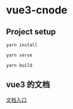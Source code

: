 # vue3-cnode

## Project setup

```
yarn install

yarn serve

yarn build
```

## vue3 的文档

[文档入口](https://www.vue3js.cn/docs/zh/)
